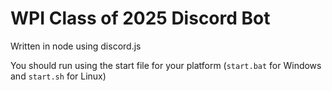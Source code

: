 # WPI Class of 2025 Discord Bot

Written in node using discord.js

You should run using the start file for your platform (`start.bat` for Windows and `start.sh` for Linux)
